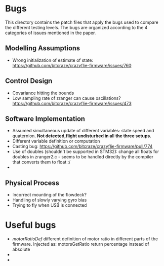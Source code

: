 # Bugs

This directory contains the patch files that apply the bugs used to compare the different testing levels.
The bugs are organized according to the 4 categories of issues mentioned in the paper.

## Modelling Assumptions

 * Wrong initialization of estimate of state: https://github.com/bitcraze/crazyflie-firmware/issues/760

## Control Design

 * Covariance hitting the bounds
 * Low sampling rate of zranger can cause oscillations? https://github.com/bitcraze/crazyflie-firmware/issues/473

## Software Implementation

 * Assumed simultaneous update of different variables: state speed and quaternion. **Not detected,flight undisturbed in all the three setups.**
 * Different variable definition or computation
 * Casting bug: https://github.com/bitcraze/crazyflie-firmware/pull/774
 * Use of doubles (shouldn't be supported in STM32): change all floats for doubles in zranger2.c - seems to be handled directly by the compiler that converts them to float :/
 * 

## Physical Process

 * Incorrect mounting of the flowdeck?
 * Handling of slowly varying gyro bias
 * Trying to fly when USB is connected

# Useful bugs
 * *motorRatioDef* different definition of motor ratio in different parts of the firmware. Injected as: motorsGetRatio return percentage instead of absolute
 * 
 * 